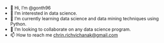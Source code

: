 - 👋 Hi, I’m @gonth96
- 👀 I’m interested in data science.
- 🌱 I’m currently learning data science and data mining techniques using Python.
- 💞️ I’m looking to collaborate on any data science program.
- 📫 How to reach me chrin.richvichanak@gmail.com

